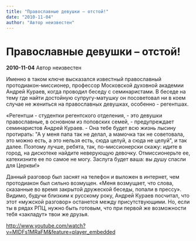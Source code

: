 ```yaml
---
title: "Православные девушки – отстой!"
date: "2010-11-04"
author: "Автор неизвестен"
---
```


# Православные девушки – отстой!

**2010-11-04** Автор неизвестен

Именно в таком ключе высказался известный православный протодиакон-миссионер, профессор Московской духовной академии Андрей Кураев, когда проводил беседу с семинаристами. В беседе на тему где найти достойную супругу-матушку он посоветовал ни в коем случае не жениться на православных девушках, особенно - регентшах.

«Регентши - студентки регентского отделения, - это девушки православные, в основном из поповских семей, - предупреждает семинаристов Андрей Кураев. - Она тебе будет всю жизнь лысину протирать: "А у меня папа так не делал, а мамочка так не советовала, это можно есть, а это нельзя есть, сюда целуй, а сюда не целуй", и так далее. Поэтому лучше, ребята, так, по-миссионерски скажу: идите в город, на дискотеке найдите неверующую девочку. Отмиссионерьте ее, катехизните ее по самое не могу. Заслуга будет ваша: вы душу спасли для Церкви!»

Данный разговор был заснят на телефон и выложен в интернет, чем протодиакон был сильно возмущен. «Меня возмущает, что слова, сказанные во время закрытой дружеской беседы, попали в прессу». Видимо, будучи близким к русскому року, Андрей Кураев посчитал, что этот «мужской разговор» останется между присутствующими. Но, если ты в рядах РПЦ, нужно быть готовым, что при первой же возможности тебя «закладут» твои же друзья.

[http://www.youtube.com/watch?v=MlDFs1MRaFM&feature=player_embedded ](http://www.youtube.com/watch?v=MlDFs1MRaFM&feature=player_embedded)